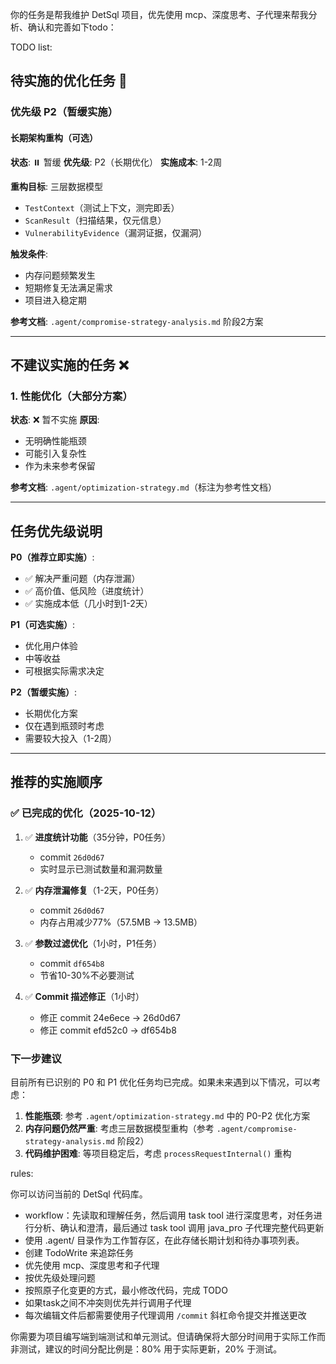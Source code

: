 你的任务是帮我维护 DetSql 项目，优先使用 mcp、深度思考、子代理来帮我分析、确认和完善如下todo：

TODO list:

## 待实施的优化任务 🚀

### 优先级 P2（暂缓实施）

#### 长期架构重构（可选）
**状态**: ⏸️ 暂缓
**优先级**: P2（长期优化）
**实施成本**: 1-2周

**重构目标**: 三层数据模型
- `TestContext`（测试上下文，测完即丢）
- `ScanResult`（扫描结果，仅元信息）
- `VulnerabilityEvidence`（漏洞证据，仅漏洞）

**触发条件**:
- 内存问题频繁发生
- 短期修复无法满足需求
- 项目进入稳定期

**参考文档**: `.agent/compromise-strategy-analysis.md` 阶段2方案

---

## 不建议实施的任务 ❌

### 1. 性能优化（大部分方案）
**状态**: ❌ 暂不实施
**原因**:
- 无明确性能瓶颈
- 可能引入复杂性
- 作为未来参考保留

**参考文档**: `.agent/optimization-strategy.md`（标注为参考性文档）

---

## 任务优先级说明

**P0（推荐立即实施）**:
- ✅ 解决严重问题（内存泄漏）
- ✅ 高价值、低风险（进度统计）
- ✅ 实施成本低（几小时到1-2天）

**P1（可选实施）**:
- 优化用户体验
- 中等收益
- 可根据实际需求决定

**P2（暂缓实施）**:
- 长期优化方案
- 仅在遇到瓶颈时考虑
- 需要较大投入（1-2周）

---

## 推荐的实施顺序

### ✅ 已完成的优化（2025-10-12）

1. ✅ **进度统计功能**（35分钟，P0任务）
   - commit `26d0d67`
   - 实时显示已测试数量和漏洞数量

2. ✅ **内存泄漏修复**（1-2天，P0任务）
   - commit `26d0d67`
   - 内存占用减少77%（57.5MB → 13.5MB）

3. ✅ **参数过滤优化**（1小时，P1任务）
   - commit `df654b8`
   - 节省10-30%不必要测试

4. ✅ **Commit 描述修正**（1小时）
   - 修正 commit 24e6ece → 26d0d67
   - 修正 commit efd52c0 → df654b8

### 下一步建议

目前所有已识别的 P0 和 P1 优化任务均已完成。如果未来遇到以下情况，可以考虑：

1. **性能瓶颈**: 参考 `.agent/optimization-strategy.md` 中的 P0-P2 优化方案
2. **内存问题仍然严重**: 考虑三层数据模型重构（参考 `.agent/compromise-strategy-analysis.md` 阶段2）
3. **代码维护困难**: 等项目稳定后，考虑 `processRequestInternal()` 重构

rules:

你可以访问当前的 DetSql 代码库。

- workflow：先读取和理解任务，然后调用 task tool 进行深度思考，对任务进行分析、确认和澄清，最后通过 task tool 调用 java_pro 子代理完整代码更新
- 使用 .agent/ 目录作为工作暂存区，在此存储长期计划和待办事项列表。
- 创建 TodoWrite 来追踪任务
- 优先使用 mcp、深度思考和子代理
- 按优先级处理问题
- 按照原子化变更的方式，最小修改代码，完成 TODO
- 如果task之间不冲突则优先并行调用子代理
- 每次编辑文件后都需要使用子代理调用 `/commit` 斜杠命令提交并推送更改

你需要为项目编写端到端测试和单元测试。但请确保将大部分时间用于实际工作而非测试，建议的时间分配比例是：80% 用于实际更新，20% 于测试。


